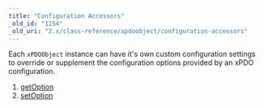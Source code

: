 ```yaml
---
title: "Configuration Accessors"
_old_id: "1154"
_old_uri: "2.x/class-reference/xpdoobject/configuration-accessors"
---
```


Each `xPDOObject` instance can have it's own custom configuration settings to override or supplement the configuration options provided by an xPDO configuration.

1. [getOption](extending-modx/xpdo/class-reference/xpdoobject/configuration-accessors/getoption)
2. [setOption](extending-modx/xpdo/class-reference/xpdoobject/configuration-accessors/setoption)

